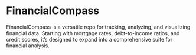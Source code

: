 # FinancialCompass
 FinancialCompass is a versatile repo for tracking, analyzing, and visualizing financial data. Starting with mortgage rates, debt-to-income ratios, and credit scores, it’s designed to expand into a comprehensive suite for financial analysis.
